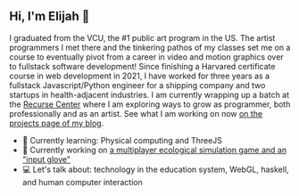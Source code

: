 ## Hi, I'm Elijah 👋

I graduated from the VCU, the #1 public art program in the US. The artist programmers I met there and the tinkering pathos of my classes set me on a course to eventually pivot from a career in video and motion graphics over to fullstack software development! Since finishing a Harvared certificate course in web development in 2021, I have worked for three years as a fullstack Javascript/Python engineer for a shipping company and two startups in health-adjacent industries. I am currently wrapping up a batch at the [Recurse Center](https://www.recurse.com/) where I am exploring ways to grow as programmer, both professionally and as an artist. See what I am working on now [on the projects page of my blog](https://elijer.github.io/garden/Recurse/Projects).

- 🌱 Currently learning: Physical computing and ThreeJS
- 🔨 Currently working on [a multiplayer ecological simulation game and an "input glove"](https://elijer.github.io/garden/Recurse/Projects)
- 💻 Let's talk about: technology in the education system, WebGL, haskell, and human computer interaction
